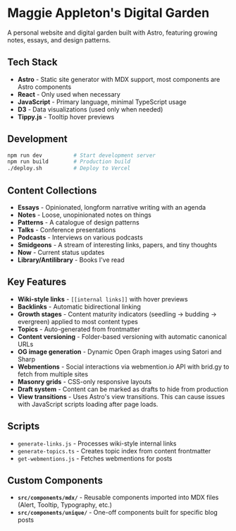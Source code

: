 # Maggie Appleton's Digital Garden

A personal website and digital garden built with Astro, featuring growing notes, essays, and design patterns.

## Tech Stack

- **Astro** - Static site generator with MDX support, most components are Astro components
- **React** - Only used when necessary
- **JavaScript** - Primary language, minimal TypeScript usage
- **D3** - Data visualizations (used only when needed)
- **Tippy.js** - Tooltip hover previews 

## Development

```bash
npm run dev          # Start development server
npm run build        # Production build
./deploy.sh          # Deploy to Vercel
```

## Content Collections

- **Essays** - Opinionated, longform narrative writing with an agenda
- **Notes** - Loose, unopinionated notes on things
- **Patterns** - A catalogue of design patterns
- **Talks** - Conference presentations
- **Podcasts** - Interviews on various podcasts
- **Smidgeons** - A stream of interesting links, papers, and tiny thoughts
- **Now** - Current status updates
- **Library/Antilibrary** - Books I've read

## Key Features

- **Wiki-style links** - `[[internal links]]` with hover previews
- **Backlinks** - Automatic bidirectional linking  
- **Growth stages** - Content maturity indicators (seedling → budding → evergreen) applied to most content types
- **Topics** - Auto-generated from frontmatter
- **Content versioning** - Folder-based versioning with automatic canonical URLs
- **OG image generation** - Dynamic Open Graph images using Satori and Sharp
- **Webmentions** - Social interactions via webmention.io API with brid.gy to fetch from multiple sites
- **Masonry grids** - CSS-only responsive layouts
- **Draft system** - Content can be marked as drafts to hide from production
- **View transitions** - Uses Astro's view transitions. This can cause issues with JavaScript scripts loading after page loads.

## Scripts

- `generate-links.js` - Processes wiki-style internal links
- `generate-topics.ts` - Creates topic index from content frontmatter  
- `get-webmentions.js` - Fetches webmentions for posts

## Custom Components

- **`src/components/mdx/`** - Reusable components imported into MDX files (Alert, Tooltip, Typography, etc.)
- **`src/components/unique/`** - One-off components built for specific blog posts
